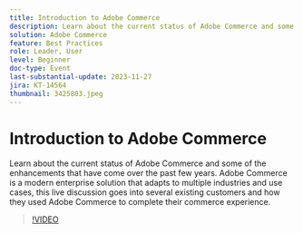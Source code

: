 ```yaml
---
title: Introduction to Adobe Commerce
description: Learn about the current status of Adobe Commerce and some of the enhancements that have come over the past few years. Adobe Commerce is a modern enterprise solution that adapts to multiple industries and use cases, this live discussion goes into several existing customers and how they used Adobe Commerce to complete their commerce experience.
solution: Adobe Commerce
feature: Best Practices
role: Leader, User
level: Beginner
doc-type: Event
last-substantial-update: 2023-11-27
jira: KT-14564
thumbnail: 3425803.jpeg
---
```


# Introduction to Adobe Commerce

Learn about the current status of Adobe Commerce and some of the enhancements that have come over the past few years. Adobe Commerce is a modern enterprise solution that adapts to multiple industries and use cases, this live discussion goes into several existing customers and how they used Adobe Commerce to complete their commerce experience.

>[!VIDEO](https://video.tv.adobe.com/v/3425803/?learn=on)
